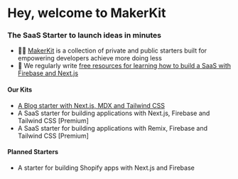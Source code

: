 # Hey, welcome to MakerKit
### The SaaS Starter to launch ideas in minutes

- 🙋‍♀️ [MakerKit](https://makerkit.dev) is a collection of private and public starters built for empowering developers achieve more doing less
- 🍿 We regularly write [free resources for learning how to build a SaaS with Firebase and Next.js](https://makerkit.dev/blog)

#### Our Kits
- [A Blog starter with Next.js, MDX and Tailwind CSS](https://github.com/makerkit/mk-next-blog-kit) 
- A SaaS starter for building applications with Next.js, Firebase and Tailwind CSS [Premium]
- A SaaS starter for building applications with Remix, Firebase and Tailwind CSS [Premium]

#### Planned Starters
- A starter for building Shopify apps with Next.js and Firebase
